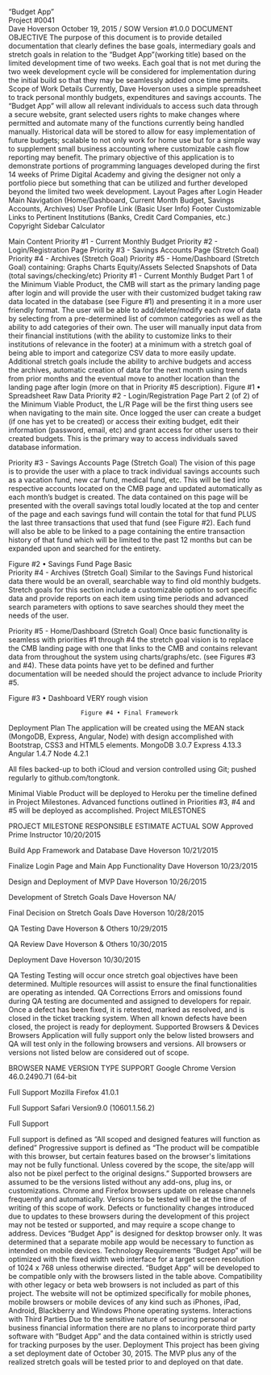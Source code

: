 “Budget App”    
Project #0041    
Dave Hoverson
October 19, 2015 / SOW Version #1.0.0
DOCUMENT OBJECTIVE
The purpose of this document is to provide detailed documentation that clearly defines the base goals, intermediary goals and stretch goals in relation to the “Budget App”(working title) based on the limited development time of two weeks.  Each goal that is not met during the two week development cycle will be considered for implementation during the initial build so that they may be seamlessly added once time permits.
Scope of Work Details
Currently, Dave Hoverson uses a simple spreadsheet to track personal monthly budgets, expenditures and savings accounts.  The “Budget App” will allow all relevant individuals to access such data through a secure website, grant selected users rights to make changes where permitted and automate many of the functions currently being handled manually.  Historical data will be stored to allow for easy implementation of future budgets; scalable to not only work for home use but for a simple way to supplement small business accounting where customizable cash flow reporting may benefit.
The primary objective of this application is to demonstrate portions of programming languages developed during the first 14 weeks of Prime Digital Academy and giving the designer not only a portfolio piece but something that can be utilized and further developed beyond the limited two week development.
Layout
Pages after Login
Header
Main Navigation (Home/Dashboard, Current Month Budget, Savings Accounts, Archives)
User Profile Link (Basic User Info)
Footer
Customizable Links to Pertinent Institutions (Banks, Credit Card Companies, etc.)
Copyright
Sidebar
Calculator
          
Main Content
Priority #1 - Current Monthly Budget
Priority #2 - Login/Registration Page
Priority #3 - Savings Accounts Page (Stretch Goal)
Priority #4 - Archives (Stretch Goal)
Priority #5 - Home/Dashboard (Stretch Goal) containing:
Graphs
Charts
Equity/Assets
Selected Snapshots of Data (total savings/checking/etc)
Priority #1 - Current Monthly Budget
Part 1 of the Minimum Viable Product, the CMB will start as the primary landing page after login and will provide the user with their customized budget taking raw data located in the database (see Figure #1) and presenting it in a more user friendly format.  The user will be able to add/delete/modify each row of data by selecting from a pre-determined list of common categories as well as the ability to add categories of their own.  The user will manually input data from their financial institutions (with the ability to customize links to their institutions of relevance in the footer) at a minimum with a stretch goal of being able to import and categorize CSV data to more easily update.
Additional stretch goals include the ability to archive budgets and access the archives, automatic creation of data for the next month using trends from prior months and the eventual move to another location than the landing page after login (more on that in Priority #5 description).
Figure #1 • Spreadsheet Raw Data
Priority #2 - Login/Registration Page
Part 2 (of 2) of the Minimum Viable Product, the L/R Page will be the first thing users see when navigating to the main site.  Once logged the user can create a budget (if one has yet to be created) or access their exiting budget, edit their information (password, email, etc) and grant access for other users to their created budgets.  This is the primary way to access individuals saved database information.

Priority #3 - Savings Accounts Page (Stretch Goal)
The vision of this page is to provide the user with a place to track individual savings accounts such as a vacation fund, new car fund, medical fund, etc.  This will be tied into respective accounts located on the CMB page and updated automatically as each month’s budget is created.  The data contained on this page will be presented with the overall savings total loudly located at the top and center of the page and each savings fund will contain the total for that fund PLUS the last three transactions that used that fund (see Figure #2).  Each fund will also be able to be linked to a page containing the entire transaction history of that fund which will be limited to the past 12 months but can be expanded upon and searched for the entirety.


Figure #2 • Savings Fund Page Basic        
Priority #4 - Archives (Stretch Goal)
Similar to the Savings Fund historical data there would be an overall, searchable way to find old monthly budgets. Stretch goals for this section include a customizable option to sort specific data and provide reports on each item using time periods and advanced search parameters with options to save searches should they meet the needs of the user.

Priority #5 - Home/Dashboard (Stretch Goal)
Once basic functionality is seamless with priorities #1 through #4 the stretch goal vision is to replace the CMB landing page with one that links to the CMB and contains relevant data from throughout the system using charts/graphs/etc. (see Figures #3 and #4). These data points have yet to be defined and further documentation will be needed should the project advance to include Priority #5.


Figure #3 • Dashboard VERY rough vision

                        Figure #4 • Final Framework
Deployment Plan
The application will be created using the MEAN stack (MongoDB, Express, Angular, Node) with design accomplished with Bootstrap, CSS3 and HTML5  elements.
MongoDB 3.0.7
Express 4.13.3
Angular 1.4.7
Node 4.2.1

All files backed-up to both iCloud and version controlled using Git; pushed regularly  to github.com/tongtonk.

Minimal Viable Product will be deployed to Heroku per the timeline defined in Project Milestones.  Advanced functions outlined in Priorities #3, #4 and #5 will be deployed as accomplished.
Project MILESTONES

PROJECT MILESTONE
RESPONSIBLE
ESTIMATE
ACTUAL
SOW Approved
Prime Instructor
10/20/2015


Build App Framework and Database
Dave Hoverson
10/21/2015


Finalize Login Page and Main App Functionality
Dave Hoverson
10/23/2015


Design and Deployment of MVP
Dave Hoverson
10/26/2015


Development of Stretch Goals
Dave Hoverson
NA/


Final Decision on Stretch Goals
Dave Hoverson
10/28/2015


QA Testing
Dave Hoverson & Others
10/29/2015


QA Review
Dave Hoverson & Others
10/30/2015


Deployment
Dave Hoverson
10/30/2015



QA Testing
Testing will occur once stretch goal objectives have been determined.  Multiple resources will assist to ensure the final functionalities are operating as intended.
QA Corrections
Errors and omissions found during QA testing are documented and assigned to developers for repair. Once a defect has been fixed, it is retested, marked as resolved, and is closed in the ticket tracking system. When all known defects have been closed, the project is ready for deployment.
Supported Browsers & Devices
Browsers
Application will fully support only the below listed browsers and QA will test only in the following browsers and versions. All browsers or versions not listed below are considered out of scope.  

BROWSER NAME
VERSION
TYPE
SUPPORT
Google Chrome
Version 46.0.2490.71 (64-bit


Full Support
Mozilla Firefox
41.0.1


Full Support
Safari
Version9.0 (10601.1.56.2)


Full Support

Full support is defined as “All scoped and designed features will function as defined”
Progressive support is defined as “The product will be compatible with this browser, but certain features based on the browser's limitations may not be fully functional. Unless covered by the scope, the site/app will also not be pixel perfect to the original designs.”
Supported browsers are assumed to be the versions listed without any add-ons, plug ins, or customizations.
Chrome and Firefox browsers update on release channels frequently and automatically. Versions to be tested will be at the time of writing of this scope of work. Defects or functionality changes introduced due to updates to these browsers during the development of this project may not be tested or supported, and may require a scope change to address.
Devices 
“Budget App” is designed for desktop browser only.  It was determined that a separate mobile app would be necessary to function as intended on mobile devices.
Technology Requirements
“Budget App” will be optimized with the fixed width web interface for a target screen resolution of 1024 x 768 unless otherwise directed.
“Budget App” will be developed to be compatible only with the browsers listed in the table above. Compatibility with other legacy or beta web browsers is not included as part of this project.
The website will not be optimized specifically for mobile phones, mobile browsers or mobile devices of any kind such as iPhones, iPad, Android, Blackberry and Windows Phone operating systems.
Interactions with Third Parties
Due to the sensitive nature of securing personal or business financial information there are no plans to incorporate third party software with “Budget App” and the data contained within is strictly used for tracking purposes by the user.
Deployment
This project has been giving a set deployment date of October 30, 2015.  The MVP plus any of the realized stretch goals will be tested prior to and deployed on that date.

